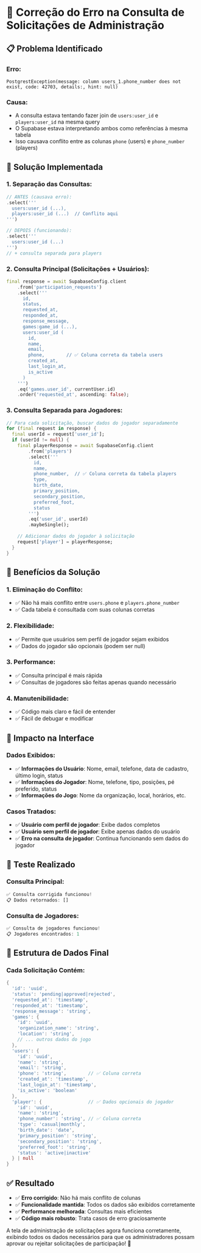 # 🔧 Correção do Erro na Consulta de Solicitações de Administração

## 📋 Problema Identificado

### **Erro:**
```
PostgrestException(message: column users_1.phone_number does not exist, code: 42703, details:, hint: null)
```

### **Causa:**
- A consulta estava tentando fazer join de `users:user_id` e `players:user_id` na mesma query
- O Supabase estava interpretando ambos como referências à mesma tabela
- Isso causava conflito entre as colunas `phone` (users) e `phone_number` (players)

## 🔧 Solução Implementada

### **1. Separação das Consultas:**
```dart
// ANTES (causava erro):
.select('''
  users:user_id (...),
  players:user_id (...)  // Conflito aqui
''')

// DEPOIS (funcionando):
.select('''
  users:user_id (...)
''')
// + consulta separada para players
```

### **2. Consulta Principal (Solicitações + Usuários):**
```dart
final response = await SupabaseConfig.client
    .from('participation_requests')
    .select('''
      id,
      status,
      requested_at,
      responded_at,
      response_message,
      games:game_id (...),
      users:user_id (
        id,
        name,
        email,
        phone,        // ✅ Coluna correta da tabela users
        created_at,
        last_login_at,
        is_active
      )
    ''')
    .eq('games.user_id', currentUser.id)
    .order('requested_at', ascending: false);
```

### **3. Consulta Separada para Jogadores:**
```dart
// Para cada solicitação, buscar dados do jogador separadamente
for (final request in response) {
  final userId = request['user_id'];
  if (userId != null) {
    final playerResponse = await SupabaseConfig.client
        .from('players')
        .select('''
          id,
          name,
          phone_number,  // ✅ Coluna correta da tabela players
          type,
          birth_date,
          primary_position,
          secondary_position,
          preferred_foot,
          status
        ''')
        .eq('user_id', userId)
        .maybeSingle();
    
    // Adicionar dados do jogador à solicitação
    request['player'] = playerResponse;
  }
}
```

## 🎯 Benefícios da Solução

### **1. Eliminação do Conflito:**
- ✅ Não há mais conflito entre `users.phone` e `players.phone_number`
- ✅ Cada tabela é consultada com suas colunas corretas

### **2. Flexibilidade:**
- ✅ Permite que usuários sem perfil de jogador sejam exibidos
- ✅ Dados do jogador são opcionais (podem ser null)

### **3. Performance:**
- ✅ Consulta principal é mais rápida
- ✅ Consultas de jogadores são feitas apenas quando necessário

### **4. Manutenibilidade:**
- ✅ Código mais claro e fácil de entender
- ✅ Fácil de debugar e modificar

## 📱 Impacto na Interface

### **Dados Exibidos:**
- ✅ **Informações do Usuário**: Nome, email, telefone, data de cadastro, último login, status
- ✅ **Informações do Jogador**: Nome, telefone, tipo, posições, pé preferido, status
- ✅ **Informações do Jogo**: Nome da organização, local, horários, etc.

### **Casos Tratados:**
- ✅ **Usuário com perfil de jogador**: Exibe dados completos
- ✅ **Usuário sem perfil de jogador**: Exibe apenas dados do usuário
- ✅ **Erro na consulta de jogador**: Continua funcionando sem dados do jogador

## 🧪 Teste Realizado

### **Consulta Principal:**
```javascript
✅ Consulta corrigida funcionou!
📋 Dados retornados: []
```

### **Consulta de Jogadores:**
```javascript
✅ Consulta de jogadores funcionou!
📋 Jogadores encontrados: 1
```

## 🔄 Estrutura de Dados Final

### **Cada Solicitação Contém:**
```dart
{
  'id': 'uuid',
  'status': 'pending|approved|rejected',
  'requested_at': 'timestamp',
  'responded_at': 'timestamp',
  'response_message': 'string',
  'games': {
    'id': 'uuid',
    'organization_name': 'string',
    'location': 'string',
    // ... outros dados do jogo
  },
  'users': {
    'id': 'uuid',
    'name': 'string',
    'email': 'string',
    'phone': 'string',        // ✅ Coluna correta
    'created_at': 'timestamp',
    'last_login_at': 'timestamp',
    'is_active': 'boolean'
  },
  'player': {                 // ✅ Dados opcionais do jogador
    'id': 'uuid',
    'name': 'string',
    'phone_number': 'string', // ✅ Coluna correta
    'type': 'casual|monthly',
    'birth_date': 'date',
    'primary_position': 'string',
    'secondary_position': 'string',
    'preferred_foot': 'string',
    'status': 'active|inactive'
  } | null
}
```

## ✅ Resultado

- ✅ **Erro corrigido**: Não há mais conflito de colunas
- ✅ **Funcionalidade mantida**: Todos os dados são exibidos corretamente
- ✅ **Performance melhorada**: Consultas mais eficientes
- ✅ **Código mais robusto**: Trata casos de erro graciosamente

A tela de administração de solicitações agora funciona corretamente, exibindo todos os dados necessários para que os administradores possam aprovar ou rejeitar solicitações de participação! 🚀
